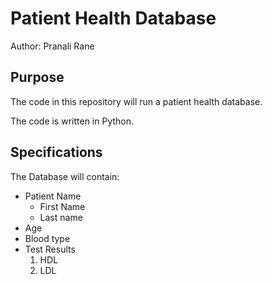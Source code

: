 # Patient Health Database


Author: Pranali Rane

## Purpose
The code in this repository will run a patient health database.

The code is written in Python.

## Specifications
The Database will contain:
* Patient Name
   + First Name
   + Last name 
* Age 
* Blood type
* Test Results
   1. HDL 
   1. LDL